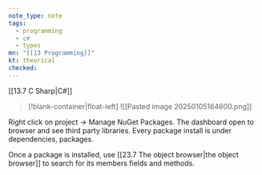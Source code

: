```yaml
---
note_type: note
tags:
  - programming
  - c#
  - types
mn: "[[13 Programming]]"
kt: theorical
checked: 
---
```

[[13.7 C Sharp|C#]]

>[!blank-container|float-left]
![[Pasted image 20250105164600.png]]

Right click on project -> Manage NuGet Packages. The dashboard open to browser and see third party libraries. Every package install is under dependencies, packages. 

Once a package is installed, use [[23.7 The object browser|the object browser]] to search for its members fields and methods. 
